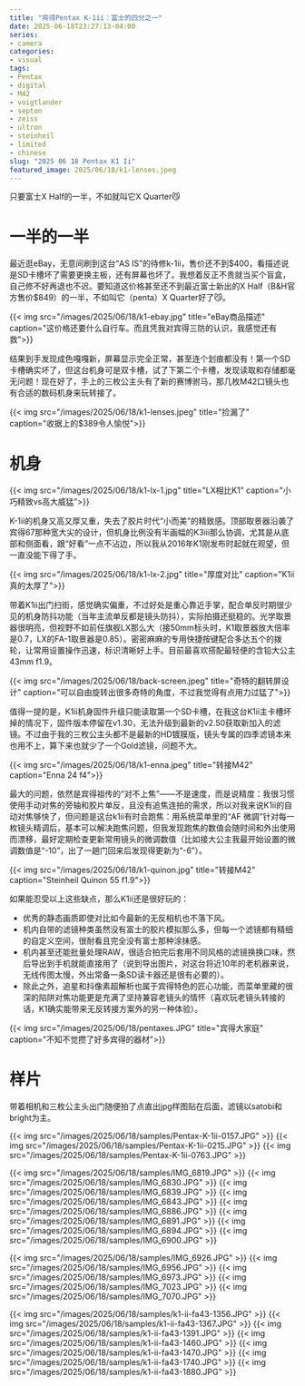 ```yaml
---
title: "宾得Pentax K-1ii：富士的四分之一"
date: 2025-06-18T23:27:13-04:00
series:
- camera
categories:
- visual
tags:
- Pentax
- digital
- M42
- voigtlander
- septon
- zeiss
- ultron
- steinheil
- limited
- chinese
slug: "2025 06 18 Pentax K1 Ii"
featured_image: 2025/06/18/k1-lenses.jpeg
---
```


只要富士X Half的一半，不如就叫它X Quarter😼
<!--more-->

# 一半的一半

最近逛eBay，无意间刷到这台“AS IS”的待修k-1ii，售价还不到$400，看描述说是SD卡槽坏了需要更换主板，还有屏幕也坏了。我想着反正不贵就当买个盲盒，自己修不好再退也不迟。要知道这价格甚至还不到最近富士新出的X Half（B&H官方售价$849）的一半，不如叫它（penta）X Quarter好了😼。

{{< img src="/images/2025/06/18/k1-ebay.jpg" title="eBay商品描述" caption="这价格还要什么自行车。而且凭我对宾得三防的认识，我感觉还有救">}}

结果到手发现成色嘎嘎新，屏幕显示完全正常，甚至连个划痕都没有！第一个SD卡槽确实坏了，但这台机身可是双卡槽，试了下第二个卡槽，发现读取和存储都毫无问题！现在好了，手上的三枚公主头有了新的赛博驸马，那几枚M42口镜头也有合适的数码机身来玩转接了。

{{< img src="/images/2025/06/18/k1-lenses.jpeg"  title="捡漏了" caption="收据上的$389令人愉悦">}}

# 机身

{{< img src="/images/2025/06/18/k1-lx-1.jpg"  title="LX相比K1" caption="小巧精致vs高大威猛">}}

K-1ii的机身又高又厚又重，失去了胶片时代“小而美”的精致感。顶部取景器沿袭了宾得67那种宽大尖的设计，但机身比例没有半画幅的K3iii那么协调，尤其是从底部和侧面看，跟“好看”一点不沾边，所以我从2016年K1刚发布时起就在观望，但一直没能下得了手。

{{< img src="/images/2025/06/18/k1-lx-2.jpg"  title="厚度对比" caption="K1ii真的太厚了">}}

带着K1ii出门扫街，感觉确实偏重，不过好处是重心靠近手掌，配合单反时期很少见的机身防抖功能（当年主流单反都是镜头防抖），实际拍摄还挺稳的。光学取景器很明亮，但视野不如前任旗舰LX那么大（接50mm标头时，K1取景器放大倍率是0.7，LX的FA-1取景器是0.85）。密密麻麻的专用快捷按键配合多达五个的拨轮，让常用设置操作迅速，标识清晰好上手。目前最喜欢搭配最轻便的含铅大公主43mm f1.9。

{{< img src="/images/2025/06/18/back-screen.jpeg"  title="奇特的翻转屏设计" caption="可以自由旋转出很多奇特的角度，不过我觉得有点用力过猛了">}}

值得一提的是，K1ii机身固件升级只能读取第一个SD卡槽，在我这台K1ii主卡槽坏掉的情况下，固件版本停留在v1.30，无法升级到最新的v2.50获取新加入的滤镜。不过由于我的三枚公主头都不是最新的HD镀膜版，镜头专属的四季滤镜本来也用不上，算下来也就少了一个Gold滤镜，问题不大。

{{< img src="/images/2025/06/18/k1-enna.jpeg"  title="转接M42" caption="Enna 24 f4">}}

最大的问题，依然是宾得祖传的“对不上焦”——不是速度，而是说精度：我很习惯使用手动对焦的旁轴和胶片单反，且没有追焦连拍的需求，所以对我来说K1ii的自动对焦够快了，但问题是这台k1ii有时会跑焦：用系统菜单里的“AF 微調”针对每一枚镜头精调后，基本可以解决跑焦问题，但我发现跑焦的数值会随时间和外出使用而漂移，最好定期检查更新常用镜头的微调数值（比如接大公主我最开始设置的微调数值是“-10”，出了一趟门回来后发现得更新为“-6”）。

{{< img src="/images/2025/06/18/k1-quinon.jpg"  title="转接M42" caption="Steinheil Quinon 55 f1.9">}}

如果能忍受以上这些缺点，那么K1ii还是很好玩的：
- 优秀的静态画质即使对比如今最新的无反相机也不落下风。
- 机内自带的滤镜种类虽然没有富士的胶片模拟那么多，但每一个滤镜都有精细的自定义空间，很耐看且完全没有富士那种涂抹感。
- 机内甚至还能批量处理RAW，很适合拍完后套用不同风格的滤镜换换口味，然后导出到手机就能直接用了（说到导出图片，对这台将近10年的老机器来说，无线传图太慢，外出常备一条SD读卡器还是很有必要的）。
- 除此之外，追星和抖像素超解析也属于宾得特色的匠心功能，而菜单里藏的很深的陷阱对焦功能更是充满了坚持兼容老镜头的情怀（喜欢玩老镜头转接的话，K1确实能带来无反转接方案外的另一种体验）。

{{< img src="/images/2025/06/18/pentaxes.JPG"  title="宾得大家庭" caption="不知不觉攒了好多宾得的器材">}}

# 样片

带着相机和三枚公主头出门随便拍了点直出jpg样图贴在后面，滤镜以satobi和bright为主。

{{< img src="/images/2025/06/18/samples/Pentax-K-1ii-0157.JPG" >}}
{{< img src="/images/2025/06/18/samples/Pentax-K-1ii-0215.JPG" >}}
{{< img src="/images/2025/06/18/samples/Pentax-K-1ii-0763.JPG" >}}

{{< img src="/images/2025/06/18/samples/IMG_6819.JPG" >}}
{{< img src="/images/2025/06/18/samples/IMG_6830.JPG" >}}
{{< img src="/images/2025/06/18/samples/IMG_6839.JPG" >}}
{{< img src="/images/2025/06/18/samples/IMG_6843.JPG" >}}
{{< img src="/images/2025/06/18/samples/IMG_6886.JPG" >}}
{{< img src="/images/2025/06/18/samples/IMG_6891.JPG" >}}
{{< img src="/images/2025/06/18/samples/IMG_6894.JPG" >}}
{{< img src="/images/2025/06/18/samples/IMG_6900.JPG" >}}

{{< img src="/images/2025/06/18/samples/IMG_6926.JPG" >}}
{{< img src="/images/2025/06/18/samples/IMG_6956.JPG" >}}
{{< img src="/images/2025/06/18/samples/IMG_6973.JPG" >}}
{{< img src="/images/2025/06/18/samples/IMG_7023.JPG" >}}
{{< img src="/images/2025/06/18/samples/IMG_7070.JPG" >}}

{{< img src="/images/2025/06/18/samples/k1-ii-fa43-1356.JPG" >}}
{{< img src="/images/2025/06/18/samples/k1-ii-fa43-1367.JPG" >}}
{{< img src="/images/2025/06/18/samples/k1-ii-fa43-1391.JPG" >}}
{{< img src="/images/2025/06/18/samples/k1-ii-fa43-1460.JPG" >}}
{{< img src="/images/2025/06/18/samples/k1-ii-fa43-1470.JPG" >}}
{{< img src="/images/2025/06/18/samples/k1-ii-fa43-1740.JPG" >}}
{{< img src="/images/2025/06/18/samples/k1-ii-fa43-1880.JPG" >}}

